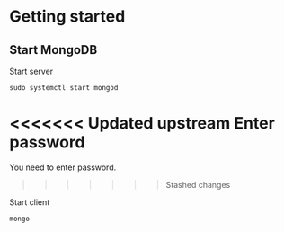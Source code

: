 # Getting started

## Start MongoDB

Start server

```
sudo systemctl start mongod
```
<<<<<<< Updated upstream
Enter password
=======
You need to enter password.
>>>>>>> Stashed changes

Start client

```
mongo
```

